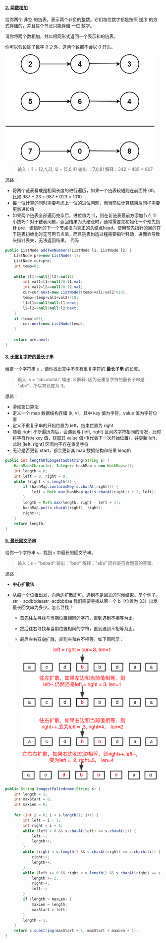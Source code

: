 #### [2. 两数相加](https://leetcode-cn.com/problems/add-two-numbers/)

给你两个 非空 的链表，表示两个非负的整数。它们每位数字都是按照 逆序 的方式存储的，并且每个节点只能存储 一位 数字。

请你将两个数相加，并以相同形式返回一个表示和的链表。

你可以假设除了数字 0 之外，这两个数都不会以 0 开头。



![image-20220126174541012](../images/h-2算法-中等/image-20220126174541012.png)

> 输入：l1 = [2,4,3], l2 = [5,6,4]
> 输出：[7,0,8]
> 解释：342 + 465 = 807



思路：

- 将两个链表看成是相同长度的进行遍历，如果一个链表较短则在前面补 00，比如 987 + 23 = 987 + 023 = 1010
- 每一位计算的同时需要考虑上一位的进位问题，而当前位计算结束后同样需要更新进位值
- 如果两个链表全部遍历完毕后，进位值为 11，则在新链表最前方添加节点 11
  小技巧：对于链表问题，返回结果为头结点时，通常需要先初始化一个预先指针 pre，该指针的下一个节点指向真正的头结点head。使用预先指针的目的在于链表初始化时无可用节点值，而且链表构造过程需要指针移动，进而会导致头指针丢失，无法返回结果。
  代码



```java
public ListNode addTwoNumbers(ListNode l1, ListNode l2) {
    ListNode pre=new ListNode(-1);
    ListNode cur=pre;
    int temp=0;

    while (l1!=null||l2!=null){
        int val1=l1==null?0:l1.val;
        int val2=l2==null?0:l2.val;
        cur=cur.next=new ListNode((temp+val1+val2)%10);
        temp=(temp+val1+val2)/10;
        l1=l1==null?null:l1.next;
        l2=l2==null?null:l2.next;
    }
    if (temp!=0){
        cur.next=new ListNode(temp);
    }

    return pre.next;
}
```



#### [3. 无重复字符的最长子串](https://leetcode-cn.com/problems/longest-substring-without-repeating-characters/)

给定一个字符串 `s` ，请你找出其中不含有重复字符的 **最长子串** 的长度。



> 输入: s = "abcabcbb"
> 输出: 3 
> 解释: 因为无重复字符的最长子串是 "abc"，所以其长度为 3。



思路：

- 滑动窗口算法
- 定义一个 map 数据结构存储 (k, v)，其中 key 值为字符，value 值为字符位置
- 定义不重复子串的开始位置为 left，结束位置为 right
- 随着 right 不断遍历向后，会遇到与 [left, right] 区间内字符相同的情况，此时将字符作为 key 值，获取其 value 值+1(代表下一次开始位置)，并更新 left，此时 [left, right] 区间内不存在重复字符
- 无论是否更新 start，都会更新其 map 数据结构和结果 length



```java
public int lengthOfLongestSubstring(String s) {
    HashMap<Character, Integer> hashMap = new HashMap<>();
    int length = 0;
    int left = 0, right = 0;
    while (right < s.length()) {
        if (hashMap.containsKey(s.charAt(right))) {
            left = Math.max(hashMap.get(s.charAt(right)) + 1, left);
        }
        length = Math.max(length, right - left + 1);
        hashMap.put(s.charAt(right), right);
        right++;
    }
    return length;
}
```



#### [5. 最长回文子串](https://leetcode-cn.com/problems/longest-palindromic-substring/)

给你一个字符串 `s`，找到 `s` 中最长的回文子串。

>输入：s = "babad"
>输出："bab"
>解释："aba" 同样是符合题意的答案。



思路：

- **中心扩散法**

- 从每一个位置出发，向两边扩散即可。遇到不是回文的时候结束。举个例子，str = acdbbdaastr=acdbbdaa 我们需要寻找从第一个 b（位置为 33）出发最长回文串为多少。怎么寻找？

  - 首先往左寻找与当期位置相同的字符，直到遇到不相等为止。

  - 然后往右寻找与当期位置相同的字符，直到遇到不相等为止。

  - 最后左右双向扩散，直到左和右不相等。如下图所示：

    ![image-20220127174207761](../images/h-2算法-中等/image-20220127174207761.png)

  

```java
public String longestPalindrome(String s) {
    int length = 1;
    int maxStart = 0;
    int maxLen = 0;

    for (int i = 0; i < s.length(); i++) {
        int left = i - 1;
        int right = i + 1;
        while (left > 0 && s.charAt(left) == s.charAt(i)) {
            left--;
            length++;
        }
        while (right < s.length() && s.charAt(right) == s.charAt(i)) {
            right++;
            length++;
        }
        while (left >= 0 && right < s.length() && s.charAt(right) == s.charAt(left)) {
            length += 2;
            right++;
            left--;
        }
        if (length > maxLen) {
            maxLen = length;
            maxStart = left;
        }
        length = 1;
    }
    return s.substring(maxStart + 1, maxStart + maxLen + 1);
}
```
